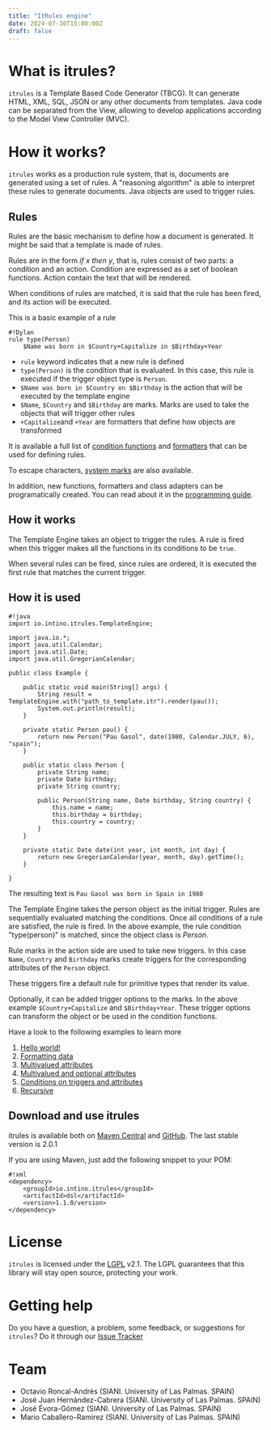 ```yaml
---
title: "ItRules engine"
date: 2024-07-30T15:00:00Z
draft: false
---
```

# What is itrules? #
`itrules` is a Template Based Code Generator (TBCG). It can generate HTML, XML, SQL, JSON or any other documents from templates. Java code can be separated from the View, allowing to develop applications according to the Model View Controller (MVC).

# How it works? #
`itrules` works as a production rule system, that is, documents are generated using a set of rules. A "reasoning algorithm" is able to interpret these rules to generate documents. Java objects are used to trigger rules. 

## Rules ##
Rules are the basic mechanism to define how a document is generated. It might be said that a template is made of rules. 

Rules are in the form *if x then y*, that is, rules consist of two parts: a condition and an action. Condition are expressed as a set of boolean functions. Action contain the text that will be rendered.

When conditions of rules are matched, it is said that the rule has been fired, and its action will be executed.

This is a basic example of a rule

```
#!Dylan
rule type(Person)
    $Name was born in $Country+Capitalize in $Birthday+Year
```

* `rule` keyword indicates that a new rule is defined
* `type(Person)` is the condition that is evaluated. In this case, this rule is executed if the trigger object type is `Person`. 
* `$Name was born in $Country on $Birthday` is the action that will be executed by the template engine
* `$Name`, `$Country` and `$Birthday` are marks. Marks are used to take the objects that will trigger other rules
* `+Capitalize`and `+Year` are formatters that define how objects are transformed


It is available a full list of [condition functions](doc/reference/_index.md#functions) and [formatters](doc/reference/_index.md#formatters) that can be used for defining rules.

To escape characters, [system marks](doc/reference/_index.md#escaped-characters) are also available.

In addition, new functions, formatters and class adapters can be programatically created. You can read about it in the [programming guide](programming/_index.md).

## How it works ##

The Template Engine takes an object to trigger the rules. A rule is fired when this trigger makes all the functions in its conditions to be `true`.

When several rules can be fired, since rules are ordered, it is executed the first rule that matches the current trigger.


## How it is used ##
```
#!java
import io.intino.itrules.TemplateEngine;

import java.io.*;
import java.util.Calendar;
import java.util.Date;
import java.util.GregorianCalendar;

public class Example {
    
    public static void main(String[] args) {
        String result = TemplateEngine.with("path_to_template.itr").render(pau());
        System.out.println(result);
    }

    private static Person pau() {
        return new Person("Pau Gasol", date(1980, Calendar.JULY, 6), "spain");
    }

    public static class Person {
        private String name;
        private Date birthday;
        private String country;

        public Person(String name, Date birthday, String country) {
            this.name = name;
            this.birthday = birthday;
            this.country = country;
        }
    }

    private static Date date(int year, int month, int day) {
        return new GregorianCalendar(year, month, day).getTime();
    }    

}
```

The resulting text is ``Pau Gasol was born in Spain in 1980``

The Template Engine takes the person object as the initial trigger. Rules are sequentially evaluated matching the conditions. Once all conditions of a rule are satisfied, the rule is fired. In the above example, the rule condition "type(person)" is matched, since the object class is *Person*. 

Rule marks in the action side are used to take new triggers. In this case `Name`, `Country` and `Birthday` marks create triggers for the corresponding attributes of the `Person` object. 

These triggers fire a default rule for primitive types that render its value.
 
Optionally, it can be added trigger options to the marks. In the above example `$Country+Capitalize` and `$Birthday+Year`. These trigger options can transform the object or be used in the condition functions.


Have a look to the following examples to learn more

1. [Hello world!](doc/examples/hello.md)
2. [Formatting data](doc/examples/formatting.md)
3. [Multivalued attributes](doc/examples/multivalued.md)
4. [Multivalued and optional attributes](doc/examples/optional.md)
5. [Conditions on triggers and attributes](doc/examples/conditions.md)
6. [Recursive](doc/examples/recursive.md)


## Download and use itrules ##

itrules is available both on [Maven Central](http://search.maven.org/#search%7Cga%7C1%7Citrules) and [GitHub](https://github.com/intino/itrules/releases). The last stable version is 2.0.1

If you are using Maven, just add the following snippet to your POM:
```
#!xml
<dependency>
    <groupId>io.intino.itrules</groupId>
    <artifactId>dsl</artifactId>
    <version>1.1.0/version>
</dependency>
```


# License #
`itrules` is licensed under the [LGPL](http://www.gnu.org/licenses/lgpl.html) v2.1. The LGPL guarantees that this library will stay open source, protecting your work.

# Getting help #
Do you have a question, a problem, some feedback, or suggestions for `itrules`?
Do it through our [Issue Tracker](https://github.com/intino/itrules/issues)

# Team #
* Octavio Roncal-Andrés (SIANI. University of Las Palmas. SPAIN)
* José Juan Hernández-Cabrera (SIANI. University of Las Palmas. SPAIN)
* José Évora-Gómez (SIANI. University of Las Palmas. SPAIN)
* Mario Caballero-Ramirez (SIANI. University of Las Palmas. SPAIN)

 